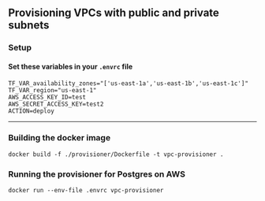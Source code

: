 ## Provisioning VPCs with public and private subnets

### Setup

#### Set these variables in your `.envrc` file

```
TF_VAR_availability_zones="['us-east-1a','us-east-1b','us-east-1c']"
TF_VAR_region="us-east-1"
AWS_ACCESS_KEY_ID=test
AWS_SECRET_ACCESS_KEY=test2
ACTION=deploy
```

---

### Building the docker image

`docker build -f ./provisioner/Dockerfile -t vpc-provisioner .`

### Running the provisioner for Postgres on AWS

`docker run --env-file .envrc vpc-provisioner`
